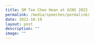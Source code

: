 ```yaml
---
title: SM Teo Chee Hean at GCNS 2022
permalink: /media/speeches/permalink/
date: 2022-10-19
layout: post
description: ""
image: ""
---
```

